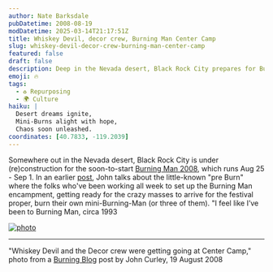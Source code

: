 ```yaml
---
author: Nate Barksdale
pubDatetime: 2008-08-19
modDatetime: 2025-03-14T21:17:51Z
title: Whiskey Devil, decor crew, Burning Man Center Camp
slug: whiskey-devil-decor-crew-burning-man-center-camp
featured: false
draft: false
description: Deep in the Nevada desert, Black Rock City prepares for Burning Man 2008 with the pre-Burn tradition of mini-Burning Man ceremonies.
emoji: 🔥
tags:
  - ♻️ Repurposing
  - 🌍 Culture
haiku: |
  Desert dreams ignite,  
  Mini-Burns alight with hope,  
  Chaos soon unleashed.
coordinates: [40.7833, -119.2039]
---
```


Somewhere out in the Nevada desert, Black Rock City is under (re)construction for the soon-to-start [Burning Man 2008](http://web.archive.org/web/20220901140444/https://burningman.com/), which runs Aug 25 - Sep 1. In an earlier [post](http://web.archive.org/web/20090827104002/http://blog.burningman.com:80/?p=2205), John talks about the little-known "pre Burn" where the folks who've been working all week to set up the Burning Man encampment, getting ready for the crazy masses to arrive for the festival proper, burn their own mini-Burning-Man (or three of them). "I feel like I’ve been to Burning Man, circa 1993

[![photo](http://culture-making.com/media/_mg_8263.jpg)](http://blog.burningman.com/?p=2233)

---

"Whiskey Devil and the Decor crew were getting going at Center Camp," photo from a [Burning Blog](http://web.archive.org/web/20090811092434/http://blog.burningman.com:80/?p=2233) post by John Curley, 19 August 2008
